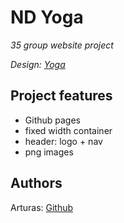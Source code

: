 # ND Yoga

_35 group website project_

_Design: [Yoga](https://cdn.dribbble.com/users/1661515/screenshots/6857288/yoga-lifestyle-shot_4x.png?compress=1&resize=1200x900&vertical=top)_

## Project features

-   Github pages
-   fixed width container
-   header: logo + nav
-   png images

## Authors

Arturas: [Github](https://github.com/ArturasKi/5-yoga)